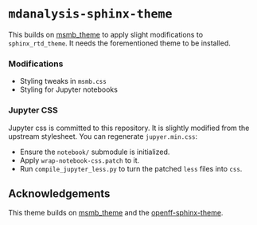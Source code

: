 `mdanalysis-sphinx-theme`
=========================

This builds on [msmb_theme](https://github.com/msmbuilder/msmb_theme) to apply slight modifications to
`sphinx_rtd_theme`. It needs the forementioned theme to be installed.

### Modifications

 - Styling tweaks in `msmb.css`
 - Styling for Jupyter notebooks

### Jupyter CSS

Jupyter css is committed to this repository. It is slightly modified from
the upstream stylesheet. You can regenerate `jupyer.min.css`:

 - Ensure the `notebook/` submodule is initialized.
 - Apply `wrap-notebook-css.patch` to it.
 - Run `compile_jupyter_less.py` to turn the patched `less` files into
   `css`.


## Acknowledgements

This theme builds on [msmb_theme](https://github.com/msmbuilder/msmb_theme)
and the [openff-sphinx-theme](https://github.com/openforcefield/openff-sphinx-theme).